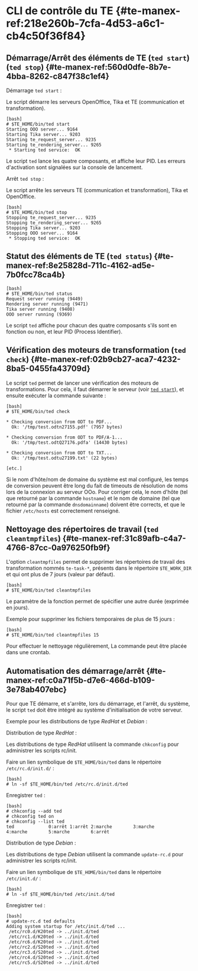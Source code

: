 
# CLI de contrôle du TE {#te-manex-ref:218e260b-7cfa-4d53-a6c1-cb4c50f36f84}

## Démarrage/Arrêt des éléments de TE (`ted start`) (`ted stop`) {#te-manex-ref:560d0dfe-8b7e-4bba-8262-c847f38c1ef4}

Démarrage `ted start`
:  

Le script démarre les serveurs OpenOffice, Tika et TE (communication et
transformation).

    [bash]
    # $TE_HOME/bin/ted start
    Starting OOO server... 9164
    Starting Tika server... 9203
    Starting te_request_server... 9235
    Starting te_rendering_server... 9265
     * Starting ted service:  OK

Le script `ted`  lance les quatre composants, et affiche leur PID.
Les erreurs d'activation sont signalées sur la console de lancement.

Arrêt `ted stop`
:  

Le script arrête les serveurs TE (communication et transformation), Tika et
OpenOffice.

    [bash]
    # $TE_HOME/bin/ted stop
    Stopping te_request_server... 9235
    Stopping te_rendering_server... 9265
    Stopping Tika server... 9203
    Stopping OOO server... 9164
     * Stopping ted service:  OK

## Statut des éléments de TE (`ted status`) {#te-manex-ref:8e25828d-711c-4162-ad5e-7b0fcc78ca4b}

    [bash]
    # $TE_HOME/bin/ted status
    Request server running (9449)
    Rendering server running (9471)
    Tika server running (9408)
    OOO server running (9369)

Le script `ted` affiche pour chacun des quatre composants s'ils sont en fonction
ou non, et leur PID (Process Identifier).

## Vérification des moteurs de transformation (`ted check`) {#te-manex-ref:02b9cb27-aca7-4232-8ba5-0455fa43709d}

Le script `ted` permet de lancer une vérification des moteurs de
transformations. Pour cela, il faut démarrer le serveur (voir [`ted
start`][tedstart]), et ensuite exécuter la commande suivante :

    [bash]
    # $TE_HOME/bin/ted check
    
    * Checking conversion from ODT to PDF...
      Ok: '/tmp/test.odtn27155.pdf' (7957 bytes)
    
    * Checking conversion from ODT to PDF/A-1...
      Ok: '/tmp/test.odtQ27176.pdfa' (14430 bytes)
    
    * Checking conversion from ODT to TXT...
      Ok: '/tmp/test.odtu27199.txt' (22 bytes)
    
    [etc.]


<span class="flag inline nota-bene"></span> Si le nom d'hôte/nom de domaine du
système est mal configuré, les temps de conversion peuvent être long du fait de
timeouts de résolution de noms lors de la connexion au serveur OOo. Pour
corriger cela, le nom d'hôte (tel que retourné par la commande
`hostname`) et le nom de domaine (tel que retourné par la commande
`dnsdomainname`) doivent être corrects, et que le fichier `/etc/hosts` est correctement
renseigné.

## Nettoyage des répertoires de travail (`ted cleantmpfiles`)  {#te-manex-ref:31c89afb-c4a7-4766-87cc-0a976250fb9f}

L'option `cleantmpfiles` permet de supprimer les répertoires de travail des
transformation nommés `te-task-*`, présents dans le répertoire `$TE_WORK_DIR`
et qui ont plus de 7 jours (valeur par défaut).

    [bash]
    # $TE_HOME/bin/ted cleantmpfiles

Le paramètre de la fonction permet de spécifier une autre durée (exprimée en
jours).

Exemple pour supprimer les fichiers temporaires de plus de 15 jours :

    [bash]
    # $TE_HOME/bin/ted cleantmpfiles 15

<span class="flag inline nota-bene"></span> Pour effectuer le nettoyage 
régulièrement, La commande peut être placée dans une crontab.

## Automatisation des démarrage/arrêt  {#te-manex-ref:c0a71f5b-d7e6-466d-b109-3e78ab407ebc}

Pour que TE démarre, et s'arrête, lors du démarrage, et l'arrêt, du système, le
script `ted` doit être intégré au système d'initialisation de votre serveur.

Exemple pour les distributions de type *RedHat* et *Debian* :

Distribution de type *RedHat*
:   

Les distributions de type *RedHat* utilisent la commande `chkconfig` pour
administrer les scripts rc/init.

Faire un lien symbolique de `$TE_HOME/bin/ted` dans le répertoire `/etc/rc.d/init.d/` :

    [bash]
    # ln -sf $TE_HOME/bin/ted /etc/rc.d/init.d/ted

Enregistrer `ted` :

    [bash]
    # chkconfig --add ted
    # chkconfig ted on
    # chkconfig --list ted
    ted             0:arrêt 1:arrêt 2:marche        3:marche        4:marche        5:marche        6:arrêt

Distribution de type *Debian*
:   

Les distributions de type *Debian* utilisent la commande `update-rc.d` pour administrer les scripts rc/init.

Faire un lien symbolique de `$TE_HOME/bin/ted` dans le répertoire `/etc/init.d/` :

    [bash]
    # ln -sf $TE_HOME/bin/ted /etc/init.d/ted

Enregistrer `ted` :

    [bash]
    # update-rc.d ted defaults
    Adding system startup for /etc/init.d/ted ...
     /etc/rc0.d/K20ted -> ../init.d/ted
     /etc/rc1.d/K20ted -> ../init.d/ted
     /etc/rc6.d/K20ted -> ../init.d/ted
     /etc/rc2.d/S20ted -> ../init.d/ted
     /etc/rc3.d/S20ted -> ../init.d/ted
     /etc/rc4.d/S20ted -> ../init.d/ted
     /etc/rc5.d/S20ted -> ../init.d/ted

<!--links -->

[tedstart]: #te-manex-ref:560d0dfe-8b7e-4bba-8262-c847f38c1ef4
